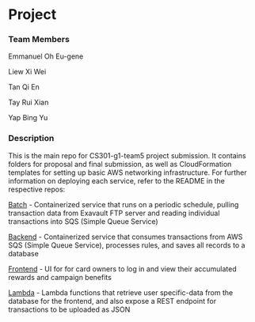 # Project
### Team Members

Emmanuel Oh Eu-gene

Liew Xi Wei

Tan Qi En

Tay Rui Xian

Yap Bing Yu

### Description

This is the main repo for CS301-g1-team5 project submission. It contains folders for proposal and final submission, as well as CloudFormation templates for setting up basic AWS networking infrastructure. For further information on deploying each service, refer to the README in the respective repos:

[Batch](https://github.com/cs301-itsa/project-2021-22t1-g1-team5-batch) - Containerized service that runs on a periodic schedule, pulling transaction data from Exavault FTP server and reading individual transactions into SQS (Simple Queue Service)

[Backend](https://github.com/cs301-itsa/project-2021-22t1-g1-team5-backend) - Containerized service that consumes transactions from AWS SQS (Simple Queue Service), processes rules, and saves all records to a database

[Frontend](https://github.com/cs301-itsa/project-2021-22t1-g1-team5-frontend) - UI for for card owners to log in and view their accumulated rewards and campaign benefits

[Lambda](https://github.com/cs301-itsa/project-2021-22t1-g1-team5-lambda) - Lambda functions that retrieve user specific-data from the database for the frontend, and also expose a REST endpoint for transactions to be uploaded as JSON

